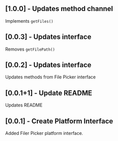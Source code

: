 ## [1.0.0] - Updates method channel

Implements `getFiles()`

## [0.0.3] - Updates interface

Removes `getFilePath()`

## [0.0.2] - Updates interface

Updates methods from File Picker interface

## [0.0.1+1] - Update README

Updates README

## [0.0.1] - Create Platform Interface

Added Filer Picker platform interface.
